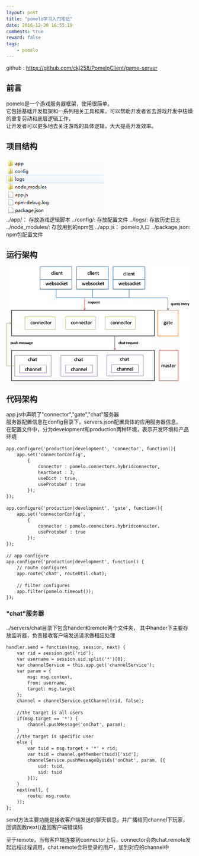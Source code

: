 ```yaml
---
layout: post
title: "pomelo学习入门笔记"
date: 2016-12-20 16:55:19
comments: true
reward: false
tags: 
	- pomelo
---
```

github : https://github.com/ckj258/PomeloClient/game-server

## 前言					
pomelo是一个游戏服务器框架，使用很简单。		
它包括基础开发框架和一系列相关工具和库，可以帮助开发者省去游戏开发中枯燥的重复劳动和底层逻辑工作，		
让开发者可以更多地去关注游戏的具体逻辑，大大提高开发效率。	

<!-- more -->

## 项目结构
![](/assets/image/pomelo_screenshot3.png)  	
../app/：         存放游戏逻辑脚本
../config/:       存放配置文件 
../logs/:         存放历史日志
../node_modules/: 存放用到的npm包 
../app.js：       pomelo入口
../package.json:  npm包配置文件


## 运行架构
![](/assets/image/multi-chat.png) 


## 代码架构
app.js中声明了"connector","gate","chat"服务器		
服务器配置信息在config目录下，servers.json配置具体的应用服务器信息。		
在配置文件中，分为development和production两种环境，表示开发环境和产品环境		
```
app.configure('production|development', 'connector', function(){
	app.set('connectorConfig',
		{
			connector : pomelo.connectors.hybridconnector,
			heartbeat : 3,
			useDict : true,
			useProtobuf : true
		});
});

app.configure('production|development', 'gate', function(){
	app.set('connectorConfig',
		{
			connector : pomelo.connectors.hybridconnector,
			useProtobuf : true
		});
});

// app configure
app.configure('production|development', function() {
	// route configures
	app.route('chat', routeUtil.chat);

	// filter configures
	app.filter(pomelo.timeout());
});
```

### "chat"服务器
../servers/chat目录下包含hander和remote两个文件夹，
其中hander下主要存放监听器，负责接收客户端发送请求做相应处理

```
handler.send = function(msg, session, next) {
	var rid = session.get('rid');
	var username = session.uid.split('*')[0];
	var channelService = this.app.get('channelService');
	var param = {
		msg: msg.content,
		from: username,
		target: msg.target
	};
	channel = channelService.getChannel(rid, false);

	//the target is all users
	if(msg.target == '*') {
		channel.pushMessage('onChat', param);
	}
	//the target is specific user
	else {
		var tuid = msg.target + '*' + rid;
		var tsid = channel.getMember(tuid)['sid'];
		channelService.pushMessageByUids('onChat', param, [{
			uid: tuid,
			sid: tsid
		}]);
	}
	next(null, {
		route: msg.route
	});
};
```
send方法主要功能是接收客户端发送的聊天信息，并广播给同channel下玩家，回调函数next()返回客户端错误码		

至于remote，当有客户端连接到connector上后，connector会向chat.remote发起远程过程调用，chat.remote会将登录的用户，加到对应的channel中		



